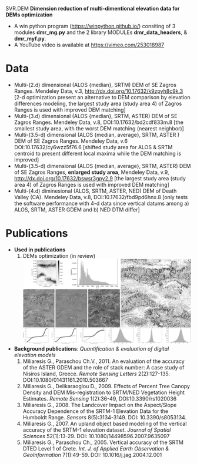  SVR.DEM
**Dimension reduction of multi-dimentional elevation data for DEMs optimization**
* A win python program (https://winpython.github.io/) consiting of 3 modules **dmr_mg.py** and the 2 library MODULEs **dmr_data_headers**, & **dmr_myf.py**.
* A YouTube video is available at https://vimeo.com/253018987
# Data
  * Multi-(2.d) dimensional (ALOS {median}, SRTM) DEM of SE Zagros Ranges. Mendeley Data,  v.3, http://dx.doi.org/10.17632/k9zpyh8c9k.3 [2-d optimization present an alternative to  DEM comparison by elevation differences modeling, the largest study area (study area 4)  of Zagros Ranges is used with improved DEM matching]  
  * Multi-(3.d) dimensional (ALOS {median}, SRTM, ASTER) DEM of SE Zagros Ranges. Mendeley Data, v.8, DOI:10.17632/bd2cdf833m.8  [the smallest study area, with the worst DEM matching (nearest neighbor)]
  * Multi-(3.5-d) dimensional (ALOS {median, average}, SRTM, ASTER ) DEM of SE Zagros Ranges. Mendeley Data, v.6  DOI:10.17632/cy6wzz5f76.6 [shifted study area for ALOS & SRTM centroid to present  different local maxima while the DEM matching is improved]
  * Multi-(3.5-d) dimensional (ALOS {median, average}, SRTM, ASTER) DEM of SE Zagros Ranges, **enlarged study area**, Mendeley Data,  v.9,  http://dx.doi.org/10.17632/bswsr3gpy2.9  [the largest study area (study area 4)  of Zagros Ranges is used with improved DEM matching]
  * Multi-(4.d) diminesional (ALOS, SRTM, ASTER, NED)  DEM of Death Valley (CA). Mendeley Data, v.8, DOI:10.17632/fbd9pd6hnx.8 [only tests the software performance with 4-d data since vertical datums among  a) ALOS, SRTM, ASTER GDEM and b) NED DTM differ]
# Publications
* **Used in publications**
  1. DEMs optimization (in review)
![Example of output images](https://github.com/miliaresis/SVR.DEM/blob/master/mapping.png)
* **Background publications**: *Quantification & evaluation of digital elevation models*
  1. Miliaresis G., Paraschou Ch.V., 2011. An evaluation of the accuracy of the ASTER GDEM and the role of stack number: A case study of   Nisiros Island, Greece. *Remote Sensing Letters*  2(2):127-135. DOI:10.1080/01431161.2010.503667 
  1. Miliaresis G., Delikaraoglou D., 2009. Effects of Percent Tree Canopy Density and DEM Mis-registration to SRTM/NED Vegetation Height Estimates. *Remote Sensing* 1(2):36-49, DOI:10.3390/rs1020036 
  1. Miliaresis G., 2008. The Landcover Impact on the Aspect/Slope Accuracy Dependence of the SRTM-1 Elevation Data for the Humboldt Range. *Sensors* 8(5):3134-3149. DOI: 10.3390/s8053134. 
  1. Miliaresis G., 2007. An upland object based modeling of the vertical accuracy of the SRTM-1 elevation dataset. *Journal of Spatial Sciences* 52(1):13-29. DOI: 10.1080/14498596.2007.9635097 
  1. Miliaresis G., Paraschou Ch., 2005. Vertical accuracy of the SRTM DTED Level 1 of Crete. *Int. J. of Applied Earth Observation & GeoInformation* 7(1):49-59. DOI: 10.1016/j.jag.2004.12.001 
